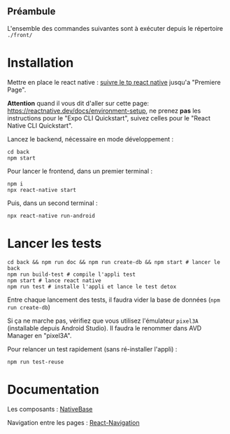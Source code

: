 ## Préambule
L'ensemble des commandes suivantes sont à exécuter depuis le répertoire `./front/`

# Installation

Mettre en place le react native : [suivre le tp react native](https://chamilo.grenoble-inp.fr/courses/ENSIMAG4MMCAWE6/document/tp/projet.html) jusqu'a "Premiere Page". 

**Attention** quand il vous dit d'aller sur cette page: https://reactnative.dev/docs/environment-setup, ne prenez **pas** les instructions pour le "Expo CLI Quickstart", suivez celles pour le "React Native CLI Quickstart".

Lancez le backend, nécessaire en mode développement :
```
cd back
npm start
```

Pour lancer le frontend, dans un premier terminal :

```
npm i
npx react-native start
```

Puis, dans un second terminal :

```
npx react-native run-android
```

# Lancer les tests

```
cd back && npm run doc && npm run create-db && npm start # lancer le back
npm run build-test # compile l'appli test
npm start # lance react native
npm run test # installe l'appli et lance le test detox
```

Entre chaque lancement des tests, il faudra vider la base de données (`npm run create-db`)

Si ça ne marche pas, vérifiez que vous utilisez l'émulateur `pixel3A` (installable depuis Android Studio). 
Il faudra le renommer dans AVD Manager en "pixel3A".

Pour relancer un test rapidement (sans ré-installer l'appli) :

```
npm run test-reuse
```

# Documentation

Les composants : [NativeBase](https://docs.nativebase.io/?utm_source=HomePage&utm_medium=header&utm_campaign=NativeBase_3)

Navigation entre les pages : [React-Navigation](https://reactnavigation.org/docs/getting-started)
